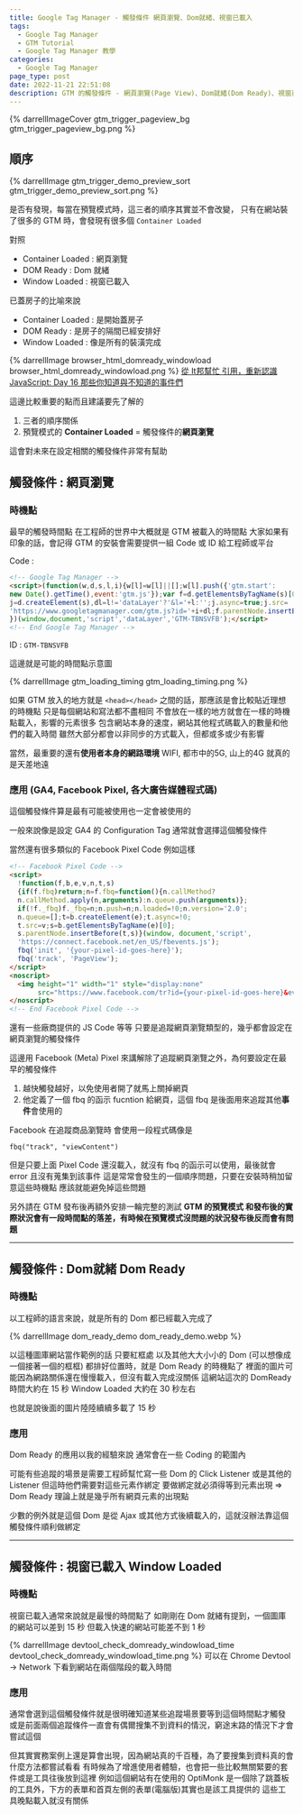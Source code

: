 ```yaml
---
title: Google Tag Manager - 觸發條件 網頁瀏覽、Dom就緒、視窗已載入
tags:
  - Google Tag Manager
  - GTM Tutorial
  - Google Tag Manager 教學
categories:
  - Google Tag Manager
page_type: post
date: 2022-11-21 22:51:08
description: GTM 的觸發條件 - 網頁瀏覽(Page View)、Dom就緒(Dom Ready)、視窗已載入(Window Loaded)三個觸發條件由於非常接近，直接綜合在一起寫，也可以發現說其實這三個觸發條件是有順序關聯的，希望能好好解釋這三者的差異
---
```


{% darrellImageCover gtm_trigger_pageview_bg gtm_trigger_pageview_bg.png %}

## 順序

{% darrellImage gtm_trigger_demo_preview_sort gtm_trigger_demo_preview_sort.png %}

是否有發現，每當在預覽模式時，這三者的順序其實並不會改變，
只有在網站裝了很多的 GTM 時，會發現有很多個 `Container Loaded`

對照
- Container Loaded : 網頁瀏覽
- DOM Ready : Dom 就緒
- Window Loaded : 視窗已載入


已蓋房子的比喻來說
- Container Loaded : 是開始蓋房子
- DOM Ready : 是房子的隔間已經安排好
- Window Loaded : 像是所有的裝潢完成

{% darrellImage browser_html_domready_windowload browser_html_domready_windowload.png %}
[從 It邦幫忙 引用，重新認識 JavaScript: Day 16 那些你知道與不知道的事件們](https://ithelp.ithome.com.tw/articles/10192175)

這邊比較重要的點而且建議要先了解的
1. 三者的順序關係
2. 預覽模式的 **Container Loaded** = 觸發條件的**網頁瀏覽**

這會對未來在設定相關的觸發條件非常有幫助

## 觸發條件 : 網頁瀏覽

### 時機點

最早的觸發時間點
在工程師的世界中大概就是 GTM 被載入的時間點
大家如果有印象的話，會記得 GTM 的安裝會需要提供一組 Code 或 ID 給工程師或平台

Code :
```html
<!-- Google Tag Manager -->
<script>(function(w,d,s,l,i){w[l]=w[l]||[];w[l].push({'gtm.start':
new Date().getTime(),event:'gtm.js'});var f=d.getElementsByTagName(s)[0],
j=d.createElement(s),dl=l!='dataLayer'?'&l='+l:'';j.async=true;j.src=
'https://www.googletagmanager.com/gtm.js?id='+i+dl;f.parentNode.insertBefore(j,f);
})(window,document,'script','dataLayer','GTM-TBNSVFB');</script>
<!-- End Google Tag Manager -->
```
ID : `GTM-TBNSVFB`

這邊就是可能的時間點示意圖

{% darrellImage gtm_loading_timing gtm_loading_timing.png %}

如果 GTM 放入的地方就是 `<head></head>` 之間的話，那應該是會比較貼近理想的時機點
只是每個網站和寫法都不盡相同
不會放在一樣的地方就會在一樣的時機點載入，影響的元素很多
包含網站本身的速度，網站其他程式碼載入的數量和他們的載入時間
雖然大部分都會以非同步的方式載入，但都或多或少有影響

當然，最重要的還有**使用者本身的網路環境**
WIFI, 都市中的5G, 山上的4G 就真的是天差地遠

### 應用 (GA4, Facebook Pixel, 各大廣告媒體程式碼)

這個觸發條件算是最有可能被使用也一定會被使用的

一般來說像是設定 GA4 的 Configuration Tag 通常就會選擇這個觸發條件

當然還有很多類似的 Facebook Pixel Code 例如這樣
```html
<!-- Facebook Pixel Code -->
<script>
  !function(f,b,e,v,n,t,s)
  {if(f.fbq)return;n=f.fbq=function(){n.callMethod?
  n.callMethod.apply(n,arguments):n.queue.push(arguments)};
  if(!f._fbq)f._fbq=n;n.push=n;n.loaded=!0;n.version='2.0';
  n.queue=[];t=b.createElement(e);t.async=!0;
  t.src=v;s=b.getElementsByTagName(e)[0];
  s.parentNode.insertBefore(t,s)}(window, document,'script',
  'https://connect.facebook.net/en_US/fbevents.js');
  fbq('init', '{your-pixel-id-goes-here}');
  fbq('track', 'PageView');
</script>
<noscript>
  <img height="1" width="1" style="display:none" 
       src="https://www.facebook.com/tr?id={your-pixel-id-goes-here}&ev=PageView&noscript=1"/>
</noscript>
<!-- End Facebook Pixel Code -->
```

還有一些廠商提供的 JS Code 等等
只要是追蹤網頁瀏覽類型的，幾乎都會設定在網頁瀏覽的觸發條件

這邊用 Facebook (Meta) Pixel 來講解除了追蹤網頁瀏覽之外，為何要設定在最早的觸發條件
1. 越快觸發越好，以免使用者開了就馬上關掉網頁 
2. 他定義了一個 fbq 的函示 fucntion 給網頁，這個 fbq 是後面用來追蹤其他**事件**會使用的

Facebook 在追蹤商品瀏覽時
會使用一段程式碼像是
```
fbq("track", "viewContent")
```

但是只要上面 Pixel Code 還沒載入，就沒有 fbq 的函示可以使用，最後就會 error 且沒有蒐集到該事件
這是常常會發生的一個順序問題，只要在安裝時稍加留意這些時機點
應該就能避免掉這些問題

另外請在 GTM 發布後再額外安排一輪完整的測試
**GTM 的預覽模式 和發布後的實際狀況會有一段時間點的落差，有時候在預覽模式沒問題的狀況發布後反而會有問題**

---

## 觸發條件 : Dom就緒 Dom Ready

### 時機點

以工程師的語言來說，就是所有的 Dom 都已經載入完成了

{% darrellImage dom_ready_demo dom_ready_demo.webp %}

以這種圖庫網站當作範例的話
只要紅框處 以及其他大大小小的 Dom (可以想像成一個接著一個的框框)
都排好位置時，就是 Dom Ready 的時機點了
裡面的圖片可能因為網路關係還在慢慢載入，但沒有載入完成沒關係
這網站這次的 
DomReady 時間大約在 15 秒
Window Loaded 大約在 30 秒左右

也就是說後面的圖片陸陸續續多載了 15 秒

### 應用

Dom Ready 的應用以我的經驗來說
通常會在一些 Coding 的範圍內

可能有些追蹤的場景是需要工程師幫忙寫一些 Dom 的 Click Listener 或是其他的 Listener
但這時他們需要對這些元素作綁定
要做綁定就必須得等到元素出現 => Dom Ready 理論上就是幾乎所有網頁元素的出現點

少數的例外就是這個 Dom 是從 Ajax 或其他方式後續載入的，這就沒辦法靠這個觸發條件順利做綁定

---

## 觸發條件 : 視窗已載入 Window Loaded

### 時機點

視窗已載入通常來說就是最慢的時間點了
如剛剛在 Dom 就緒有提到，一個圖庫的網站可以差到 15 秒
但載入快速的網站可能差不到 1 秒

{% darrellImage devtool_check_domready_windowload_time devtool_check_domready_windowload_time.png %}
可以在 Chrome Devtool -> Network 下看到網站在兩個階段的載入時間

### 應用

通常會選到這個觸發條件就是很明確知道某些追蹤場景要等到這個時間點才觸發
或是前面兩個追蹤條件一直會有偶爾搜集不到資料的情況，窮途末路的情況下才會嘗試這個

但其實實務案例上還是算會出現，因為網站真的千百種，為了要搜集到資料真的會什麼方法都嘗試看看
有時候為了增進使用者體驗，也會把一些比較無關緊要的套件或是工具往後放到這裡
例如這個網站有在使用的 OptiMonk
是一個除了跳蓋板的工具外，下方的表單和首頁左側的表單(電腦版)其實也是該工具提供的
這些工具晚點載入就沒有關係


